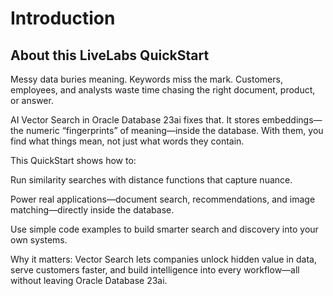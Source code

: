 # Introduction

## About this LiveLabs QuickStart

Messy data buries meaning. Keywords miss the mark. Customers, employees, and analysts waste time chasing the right document, product, or answer.

AI Vector Search in Oracle Database 23ai fixes that. It stores embeddings—the numeric “fingerprints” of meaning—inside the database. With them, you find what things mean, not just what words they contain.

This QuickStart shows how to:

Run similarity searches with distance functions that capture nuance.

Power real applications—document search, recommendations, and image matching—directly inside the database.

Use simple code examples to build smarter search and discovery into your own systems.

Why it matters: Vector Search lets companies unlock hidden value in data, serve customers faster, and build intelligence into every workflow—all without leaving Oracle Database 23ai.